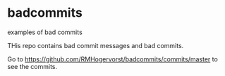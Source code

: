# badcommits
examples of bad commits 

THis repo contains bad commit messages and bad commits.

Go to https://github.com/RMHogervorst/badcommits/commits/master to see the commits. 